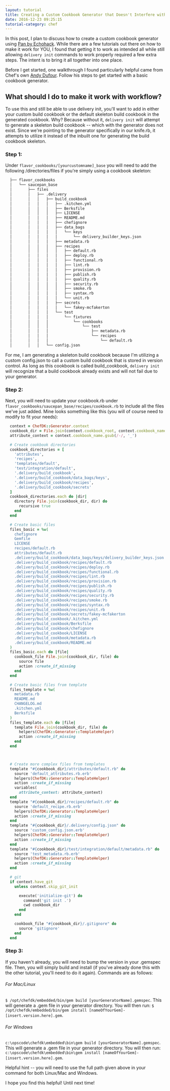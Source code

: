 ```yaml
---
layout: tutorial
title: Creating a Custom Cookbook Generator that Doesn't Interfere with Workflow
date: 2016-12-23 09:25:15
tutorial-category: chef
---
```

In this post, I plan to discuss how to create a custom cookbook generator using <a href="https://github.com/echohack/pan">Pan by Echohack</a>. While there are a few tutorials out there on how to make it work for YOU, I found that getting it to work as intended all while still allowing `delivery init` commands to work properly required a few extra steps. The intent is to bring it all together into one place.

Before I get started, one walkthrough I found particularly helpful came from Chef's own <a href="https://gist.github.com/andy-dufour/3eb74ccdcd29e4c4afd1">Andy Dufour</a>. Follow his steps to get started with a basic cookbook generator.

## What should I do to make it work with workflow?
To use this and still be able to use delivery init, you'll want to add in either your custom build cookbook or the default skeleton build cookbook in the generated cookbook. Why? Because without it, `delivery init` will attempt to generate a skeleton build cookbook -- which with the generator does not exist. Since we're pointing to the generator specifically in our knife.rb, it attempts to utilize it instead of the inbuilt one for generating the build cookbook skeleton.

### Step 1:
Under `flavor_cookbooks/[yourcustomname]_base` you will need to add the following /directories/files if you're simply using a cookbook skeleton:

``` bash
  ├── flavor_cookbooks
  │   └── saucepan_base
  │       ├── files
  │       │   ├── .delivery
  │       │   │   ├── build_cookbook
  │       │   │   │   ├── .kitchen.yml
  │       │   │   │   ├── Berksfile
  │       │   │   │   ├── LICENSE
  │       │   │   │   ├── README.md
  │       │   │   │   ├── chefignore
  │       │   │   │   ├── data_bags
  │       │   │   │   │   └── keys
  │       │   │   │   │       └── delivery_builder_keys.json
  │       │   │   │   ├── metadata.rb
  │       │   │   │   ├── recipes
  │       │   │   │   │   ├── default.rb
  │       │   │   │   │   ├── deploy.rb
  │       │   │   │   │   ├── functional.rb
  │       │   │   │   │   ├── lint.rb
  │       │   │   │   │   ├── provision.rb
  │       │   │   │   │   ├── publish.rb
  │       │   │   │   │   ├── quality.rb
  │       │   │   │   │   ├── security.rb
  │       │   │   │   │   ├── smoke.rb
  │       │   │   │   │   ├── syntax.rb
  │       │   │   │   │   └── unit.rb
  │       │   │   │   ├── secrets
  │       │   │   │   │   └── fakey-mcfakerton
  │       │   │   │   └── test
  │       │   │   │       └── fixtures
  │       │   │   │           └── cookbooks
  │       │   │   │               └── test
  │       │   │   │                   ├── metadata.rb
  │       │   │   │                   └── recipes
  │       │   │   │                       └── default.rb
  │       │   │   └── config.json
```


For me, I am generating a skeleton build cookbook because I'm utilizing a custom config.json to call a custom build cookbook that is stored in version control. As long as this cookbook is called build_cookbook, `delivery init` will recognize that a build cookbook already exists and will not fail due to your generator.

### Step 2:
Next, you will need to update your cookbook.rb under `flavor_cookbooks/saucepan_base/recipes/cookbook.rb` to include all the files we've just added. Mine looks something like this (you will of course need to modify to fit your needs):

``` ruby
  context = ChefDK::Generator.context
  cookbook_dir = File.join(context.cookbook_root, context.cookbook_name)
  attribute_context = context.cookbook_name.gsub(/-/, '_')

  # Create cookbook directories
  cookbook_directories = [
    'attributes',
    'recipes',
    'templates/default',
    'test/integration/default',
    '.delivery/build_cookbook',
    '.delivery/build_cookbook/data_bags/keys',
    '.delivery/build_cookbook/recipes',
    '.delivery/build_cookbook/secrets'
  ]
  cookbook_directories.each do |dir|
    directory File.join(cookbook_dir, dir) do
      recursive true
    end
  end

  # Create basic files
  files_basic = %w(
    chefignore
    Gemfile
    LICENSE
    recipes/default.rb
    attributes/default.rb
    .delivery/build_cookbook/data_bags/keys/delivery_builder_keys.json
    .delivery/build_cookbook/recipes/default.rb
    .delivery/build_cookbook/recipes/deploy.rb
    .delivery/build_cookbook/recipes/functional.rb
    .delivery/build_cookbook/recipes/lint.rb
    .delivery/build_cookbook/recipes/provision.rb
    .delivery/build_cookbook/recipes/publish.rb
    .delivery/build_cookbook/recipes/quality.rb
    .delivery/build_cookbook/recipes/security.rb
    .delivery/build_cookbook/recipes/smoke.rb
    .delivery/build_cookbook/recipes/syntax.rb
    .delivery/build_cookbook/recipes/unit.rb
    .delivery/build_cookbook/secrets/fakey-mcfakerton
    .delivery/build_cookbook/.kitchen.yml
    .delivery/build_cookbook/Berksfile
    .delivery/build_cookbook/chefignore
    .delivery/build_cookbook/LICENSE
    .delivery/build_cookbook/metadata.rb
    .delivery/build_cookbook/README.md
  )
  files_basic.each do |file|
    cookbook_file File.join(cookbook_dir, file) do
      source file
      action :create_if_missing
    end
  end

  # Create basic files from template
  files_template = %w(
    metadata.rb
    README.md
    CHANGELOG.md
    .kitchen.yml
    Berksfile
  )
  files_template.each do |file|
    template File.join(cookbook_dir, file) do
      helpers(ChefDK::Generator::TemplateHelper)
      action :create_if_missing
    end
  end



  # Create more complex files from templates
  template "#{cookbook_dir}/attributes/default.rb" do
    source 'default_attributes.rb.erb'
    helpers(ChefDK::Generator::TemplateHelper)
    action :create_if_missing
    variables(
      attribute_context: attribute_context)
  end
  template "#{cookbook_dir}/recipes/default.rb" do
    source 'default_recipe.rb.erb'
    helpers(ChefDK::Generator::TemplateHelper)
    action :create_if_missing
  end
  template "#{cookbook_dir}/.delivery/config.json" do
    source 'custom_config.json.erb'
    helpers(ChefDK::Generator::TemplateHelper)
    action :create_if_missing
  end
  template "#{cookbook_dir}/test/integration/default/metadata.rb" do
    source 'test_metadata.rb.erb'
    helpers(ChefDK::Generator::TemplateHelper)
    action :create_if_missing
  end

  # git
  if context.have_git
    unless context.skip_git_init

      execute('initialize-git') do
        command('git init .')
        cwd cookbook_dir
      end
    end

    cookbook_file "#{cookbook_dir}/.gitignore" do
      source 'gitignore'
    end
  end
```

### Step 3:
If you haven't already, you will need to bump the version in your .gemspec file. Then, you will simply build and install (if you've already done this with the other tutorial, you'll need to do it again). Commands are as follows:

###### For Mac/Linux
`$ /opt/chefdk/embedded/bin/gem build [yourGeneratorName].gemspec`. This will generate a .gem file in your generator directory. You will then run:
`$ /opt/chefdk/embedded/bin/gem install [nameOfYourGem]-[insert.version.here].gem`.

###### For Windows
`c:\opscode\chefdk\embedded\bin\gem build [yourGeneratorName].gemspec`. This will generate a .gem file in your generator directory. You will then run:
`c:\opscode\chefdk\embedded\bin\gem install [nameOfYourGem]-[insert.version.here].gem`.


Helpful hint -- you will need to use the full path given above in your command for both Linux/Mac and Windows.


I hope you find this helpful! Until next time!
